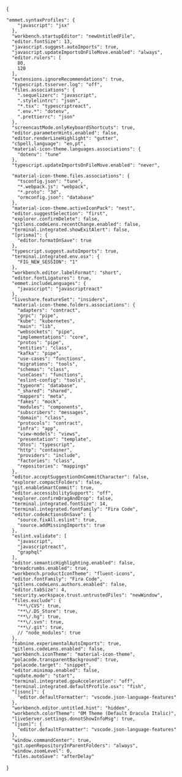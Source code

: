 
{

    "emmet.syntaxProfiles": {
        "javascript": "jsx"
      },
      "workbench.startupEditor": "newUntitledFile",
      "editor.fontSize": 13,
      "javascript.suggest.autoImports": true,
      "javascript.updateImportsOnFileMove.enabled": "always",
      "editor.rulers": [
        80,
        120
      ],
      "extensions.ignoreRecommendations": true,
      "typescript.tsserver.log": "off",
      "files.associations": {
        ".sequelizerc": "javascript",
        ".stylelintrc": "json",
        "*.tsx": "typescriptreact",
        ".env.*": "dotenv",
        ".prettierrc": "json"
      },
      "screencastMode.onlyKeyboardShortcuts": true,
      "editor.parameterHints.enabled": false,
      "editor.renderLineHighlight": "gutter",
      "cSpell.language": "en,pt",
      "material-icon-theme.languages.associations": {
        "dotenv": "tune"
      },
      "typescript.updateImportsOnFileMove.enabled": "never",
      
      "material-icon-theme.files.associations": {
        "tsconfig.json": "tune",
        "*.webpack.js": "webpack",
        "*.proto": "3d",
        "ormconfig.json": "database"
      },
      "material-icon-theme.activeIconPack": "nest",
      "editor.suggestSelection": "first",
      "explorer.confirmDelete": false,
      "gitlens.codeLens.recentChange.enabled": false,
      "terminal.integrated.showExitAlert": false,
      "[prisma]": {
        "editor.formatOnSave": true
      },
      "typescript.suggest.autoImports": true,
      "terminal.integrated.env.osx": {
        "FIG_NEW_SESSION": "1"
      },
      "workbench.editor.labelFormat": "short",
      "editor.fontLigatures": true,
      "emmet.includeLanguages": {
        "javascript": "javascriptreact"
      },
      "liveshare.featureSet": "insiders",
      "material-icon-theme.folders.associations": {
        "adapters": "contract",
        "grpc": "pipe",
        "kube": "kubernetes",
        "main": "lib",
        "websockets": "pipe",
        "implementations": "core",
        "protos": "pipe",
        "entities": "class",
        "kafka": "pipe",
        "use-cases": "functions",
        "migrations": "tools",
        "schemas": "class",
        "useCases": "functions",
        "eslint-config": "tools",
        "typeorm": "database",
        "_shared": "shared",
        "mappers": "meta",
        "fakes": "mock",
        "modules": "components",
        "subscribers": "messages",
        "domain": "class",
        "protocols": "contract",
        "infra": "app",
        "view-models": "views",
        "presentation": "template",
        "dtos": "typescript",
        "http": "container",
        "providers": "include",
        "factories": "class",
        "repositories": "mappings"
      },
      "editor.acceptSuggestionOnCommitCharacter": false,
      "explorer.compactFolders": false,
      "git.enableSmartCommit": true,
      "editor.accessibilitySupport": "off",
      "explorer.confirmDragAndDrop": false,
      "terminal.integrated.fontSize": 14,
      "terminal.integrated.fontFamily": "Fira Code",
      "editor.codeActionsOnSave": {
        "source.fixAll.eslint": true,
        "source.addMissingImports": true
      },
      "eslint.validate": [
        "javascript",
        "javascriptreact",
        "graphql"
      ],
      "editor.semanticHighlighting.enabled": false,
      "breadcrumbs.enabled": true,
      "workbench.productIconTheme": "fluent-icons",
      "editor.fontFamily": "Fira Code",
      "gitlens.codeLens.authors.enabled": false,
      "editor.tabSize": 4,
      "security.workspace.trust.untrustedFiles": "newWindow",
      "files.exclude": {
        "**\/CVS": true,
        "**\/.DS_Store": true,
        "**\/.hg": true,
        "**\/.svn": true,
        "**\/.git": true,
        // "node_modules": true
      },
      "tabnine.experimentalAutoImports": true,
      "gitlens.codeLens.enabled": false,
      "workbench.iconTheme": "material-icon-theme",
      "polacode.transparentBackground": true,
      "polacode.target": "snippet",
      "editor.minimap.enabled": false,
      "update.mode": "start",
      "terminal.integrated.gpuAcceleration": "off",
      "terminal.integrated.defaultProfile.osx": "fish",
      "[jsonc]": {
        "editor.defaultFormatter": "vscode.json-language-features"
      },
      "workbench.editor.untitled.hint": "hidden",
      "workbench.colorTheme": "OM Theme (Default Dracula Italic)",
      "liveServer.settings.donotShowInfoMsg": true,
      "[json]": {
        "editor.defaultFormatter": "vscode.json-language-features"
      },
      "window.commandCenter": true,
      "git.openRepositoryInParentFolders": "always",
      "window.zoomLevel": 0,
      "files.autoSave": "afterDelay"
  }
